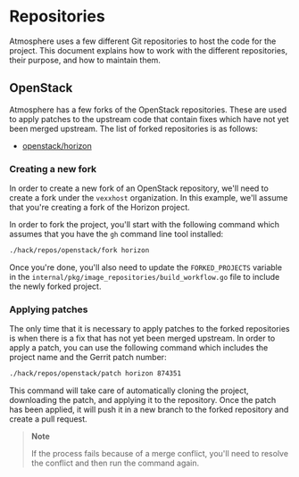 # Repositories

Atmosphere uses a few different Git repositories to host the code for the
project.  This document explains how to work with the different repositories,
their purpose, and how to maintain them.

## OpenStack

Atmosphere has a few forks of the OpenStack repositories.  These are used to
apply patches to the upstream code that contain fixes which have not yet been
merged upstream.  The list of forked repositories is as follows:

* [openstack/horizon](https://github.com/vexxhost/horizon)

### Creating a new fork

In order to create a new fork of an OpenStack repository, we'll need to create
a fork under the `vexxhost` organization.  In this example, we'll assume that
you're creating a fork of the Horizon project.

In order to fork the project, you'll start with the following command which
assumes that you have the `gh` command line tool installed:

```bash
./hack/repos/openstack/fork horizon
```

Once you're done, you'll also need to update the `FORKED_PROJECTS` variable in
the `internal/pkg/image_repositories/build_workflow.go` file to include the
newly forked project.

### Applying patches

The only time that it is necessary to apply patches to the forked repositories
is when there is a fix that has not yet been merged upstream.  In order to
apply a patch, you can use the following command which includes the project
name and the Gerrit patch number:

```bash
./hack/repos/openstack/patch horizon 874351
```

This command will take care of automatically cloning the project, downloading
the patch, and applying it to the repository.  Once the patch has been applied,
it will push it in a new branch to the forked repository and create a pull
request.

> **Note**
>
> If the process fails because of a merge conflict, you'll need to resolve the
> conflict and then run the command again.
